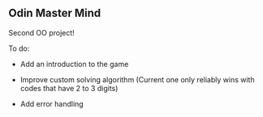 ## Odin Master Mind

Second OO project!

To do:

- Add an introduction to the game

- Improve custom solving algorithm
  (Current one only reliably wins with codes
  that have 2 to 3 digits)

- Add error handling